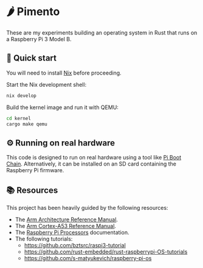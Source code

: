 # 🌶️ Pimento

These are my experiments building an operating system in Rust that runs on a
Raspberry Pi 3 Model B.

## 🏃 Quick start

You will need to install [Nix][nix-installer] before proceeding.

Start the Nix development shell:

```sh
nix develop
```

Build the kernel image and run it with QEMU:

```sh
cd kernel
cargo make qemu
```

## ⚙️ Running on real hardware

This code is designed to run on real hardware using a tool like [Pi Boot
Chain][pi-boot-chain]. Alternatively, it can be installed on an SD card
containing the Raspberry Pi firmware.

## 📚 Resources

This project has been heavily guided by the following resources:

- The [Arm Architecture Reference Manual][arm-manual].
- The [Arm Cortex-A53 Reference Manual][arm-cortex-a53-manual].
- The [Raspberry Pi Processors][raspberrypi-processors] documentation.
- The following tutorials:
  - https://github.com/bztsrc/raspi3-tutorial
  - https://github.com/rust-embedded/rust-raspberrypi-OS-tutorials
  - https://github.com/s-matyukevich/raspberry-pi-os


[arm-cortex-a53-manual]: https://developer.arm.com/documentation/ddi0500/latest/
[arm-manual]: https://developer.arm.com/documentation/ddi0487/latest/
[nix-installer]: https://github.com/DeterminateSystems/nix-installer
[pi-boot-chain]: https://github.com/desheffer/pi-boot-chain
[raspberrypi-processors]: https://www.raspberrypi.com/documentation/computers/processors.html
